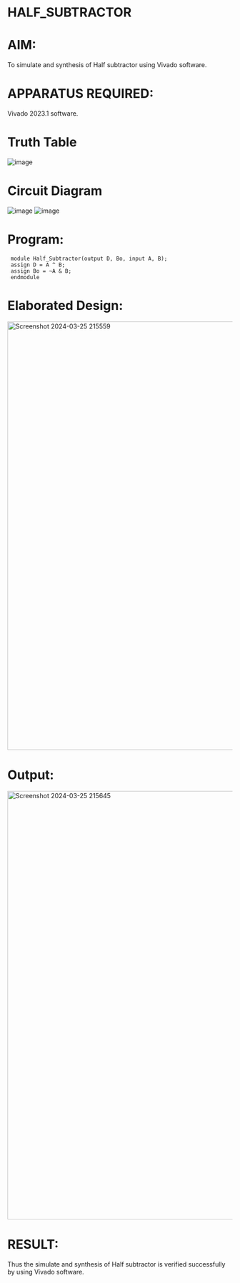 # HALF_SUBTRACTOR
# AIM:
To simulate and synthesis of Half subtractor using Vivado software.
# APPARATUS REQUIRED:
Vivado 2023.1 software.
# Truth Table
![image](https://github.com/RESMIRNAIR/HALF_SUBTRACTOR/assets/154305926/d0d5980a-6bcf-4ede-a54e-6aae3fb5f5f2)
# Circuit Diagram
![image](https://github.com/RESMIRNAIR/HALF_SUBTRACTOR/assets/154305926/df70da69-5a12-4a0d-ab84-a98dad3f7e70)
![image](https://github.com/RESMIRNAIR/HALF_SUBTRACTOR/assets/154305926/2f2d6a4d-9eda-4165-8579-1d7490b5fe97)
# Program:
     module Half_Subtractor(output D, Bo, input A, B);
     assign D = A ^ B;
     assign Bo = ~A & B;
     endmodule
# Elaborated Design:
<img width="960" alt="Screenshot 2024-03-25 215559" src="https://github.com/DeepanAnbazhagan/HALF_SUBTRACTOR/assets/164902865/d194f3a7-c7a6-421d-b234-22872ffabad1">

# Output:
<img width="960" alt="Screenshot 2024-03-25 215645" src="https://github.com/DeepanAnbazhagan/HALF_SUBTRACTOR/assets/164902865/7c08557b-9634-4148-8913-f0e2eb5a40af">

# RESULT:
Thus the simulate and synthesis of Half subtractor is verified successfully by using Vivado software.

